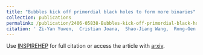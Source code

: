 ```yaml
---
title: "Bubbles kick off primordial black holes to form more binaries"
collection: publications
permalink: /publication/2406-05838-Bubbles-kick-off-primordial-black-holes-to-form-more-binaries
citation: ' Zi-Yan Yuwen,  Cristian Joana,  Shao-Jiang Wang,  Rong-Gen Cai &quot;Bubbles kick off primordial black holes to form more binaries.&quot; [arXiv:2406.05838] '
---
```

Use [INSPIREHEP](https://inspirehep.net/literature?sort=mostrecent&size=25&page=1&q=Yuwen%3A2024gcf) for full citation or access the article with [arxiv](https://arxiv.org/abs/2406.05838). 